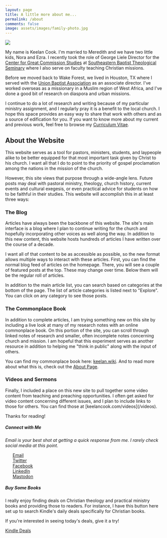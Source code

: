 ```yaml
---
layout: page
title: A little more about me...
permalink: /about
comments: false
image: assets/images/family-photo.jpg
---
```


<div class="row justify-content-between">
<div class="col-md-8 pr-5">

<img src="https://i.imgur.com/ZIp78o3.jpg">

<p></P>

<p>My name is Keelan Cook. I'm married to Meredith and we have two little kids, Nora and Ezra. I recently took the role of George Liele Director for the <a href="https://thecgcs.org">Center for Great Commission Studies</a> at <a href="https://sebts.edu"> Southeastern Baptist Theological Seminary</a> where I also serve on faculty teaching Christian missions.</p>

<p>Before we moved back to Wake Forest, we lived in Houston, TX where I served with the <a href="https://ubahouston.org"> Union Baptist Association</a> as an associate director. I've worked overseas as a missionary in a Muslim region of West Africa, and I've done a good bit of research on diaspora and urban missions.</p>

<p>I continue to do a lot of research and writing because of my particular ministry assignment, and I regularly pray it is a benefit to the local church. I hope this space provides an easy way to share that work with others and as a source of edification for you. If you want to know more about my current and previous work, feel free to browse my <a href="https://keelancook.com/cv"> Curriculum Vitae</a>.</p>

<h2>About the Website</h2>
<p>This website serves as a tool for pastors, ministers, students, and laypeople alike to be better equipped for that most important task given by Christ to his church. I want all that I do to point to the priority of gospel proclamation among the nations in the mission of the church.</p>

<p>However, this site views that purpose through a wide-angle lens. Future posts may deal with pastoral ministry, theology, church history, current events and cultural exegesis, or even practical advice for students on how to be faithful in their studies. This website will accomplish this in at least three ways:</p>

<h3>The Blog</h3>
<p>Articles have always been the backbone of this website. The site's main interface is a blog where I plan to continue writing for the church and hopefully incorporating other voices as well along the way. In addition to this new content, this website hosts hundreds of articles I have written over the course of a decade.</p>

<p>I want all of that content to be as accessible as possible, so the new format allows multiple ways to interact with these articles. First, you can find the normal blog feed of articles on the homepage. There, you will see a couple of featured posts at the top. These may change over time. Below them will be the regular roll of articles.</p> 

<p>In addition to the main article list, you can search based on categories at the bottom of the page. The list of article categories is listed next to "Explore". You can click on any category to see those posts.</p>

<h3>The Commonplace Book</h3>
<p>In addition to complete articles, I am trying something new on this site by including a live look at many of my research notes with an online commonplace book. On this portion of the site, you can scroll through linked notes of research and smaller, often incomplete notes concerning church and mission. I am hopeful that this experiment serves as another resource in addition to helping me "think in public" along with the input of others.</p>

<p>You can find my commonplace book here: <a href="https://keelan.wiki"> keelan.wiki</a>. And to read more about what this is, check out the <a href="https://keelan.wiki/about"> About Page</a>.</p>

<h3>Videos and Sermons</h3>
<p>Finally, I included a place on this new site to pull together some video content from teaching and preaching opportunities. I often get asked for video content concerning different issues, and I plan to include links to those for others. You can find those at [keelancook.com/videos](/videos).</p>


<p>Thanks for reading!</p>

</div>

<div class="col-md-4">

<div class="sticky-top sticky-top-70">
<h5>Connect with Me</h5>
<i>Email is your best shot at getting a quick response from me. I rarely check social media at this point.</i>

<ul style="list-style-type:none;">
  <li><a rel="me" href="mailto:kcook@sebts.edu"><i class="fa fa-envelope"></i> Email</a></li>
  <li><a rel="me" href="https://twitter.com/keelancook"><i class="fab fa-twitter"></i> Twitter</a></li>
  <li><a rel="me" href="https://facebook.com/keelancook"><i class="fab fa-facebook"></i> Facebook</a></li>
  <li><a rel="me" href="https://linkedin/in/keelancook"><i class="fab fa-linkedin"></i> LinkedIn</a></li>
  <li><a rel="me" href="https://mastodon.social/@keelan"><i class="fab fa-mastodon"></i> Mastodon</a></li>
</ul>

<h5>Buy Some Books</h5>
<p>I really enjoy finding deals on Christian theology and practical ministry books and providing those to readers. For instance, I have this button here set up to search Kindle's daily deals specifically for Christian books.</p>

<p>If you're interested in seeing today's deals, give it a try!</p>

<a target="_blank" href="https://amzn.to/48f1wpo" class="btn btn-warning">Kindle Deals</a> 
</div>
</div>
</div>
